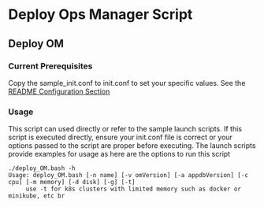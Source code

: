 # Deploy Ops Manager Script

## Deploy OM

### Current Prerequisites

Copy the sample_init.conf to init.conf to set your specific values.  See the [README Configuration Section](https://github.com/mongodb-Rock/OpsMgr-in-Kubernetes-and-Docker#configuratio "Configure Ops Manager")

### Usage

This script can used directly or refer to the sample launch scripts.  If this script is executed directly, ensure your init.conf file is correct or your options passed to the script are proper before executing.  The launch scripts provide examples for usage as here are the options to run this script

```
./deploy_OM.bash -h
Usage: deploy_OM.bash [-n name] [-v omVersion] [-a appdbVersion] [-c cpu] [-m memory] [-d disk] [-g] [-t]
     use -t for k8s clusters with limited memory such as docker or minikube, etc br
```
